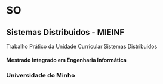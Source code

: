 # SO

## Sistemas Distribuidos  - MIEINF

Trabalho Prático da Unidade Curricular Sistemas Distribuidos

#### Mestrado Integrado em Engenharia Informática

### Universidade do Minho